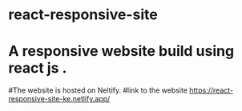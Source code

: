 # react-responsive-site

# A responsive website build using react js .
#The website is hosted on Neltify.
#link to the website https://react-responsive-site-ke.netlify.app/
